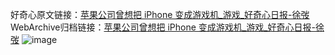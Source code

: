 好奇心原文链接：[苹果公司曾想把 iPhone 变成游戏机_游戏_好奇心日报-徐弢](https://www.qdaily.com/articles/5647.html)
WebArchive归档链接：[苹果公司曾想把 iPhone 变成游戏机_游戏_好奇心日报-徐弢](http://web.archive.org/web/20190623165210/https://www.qdaily.com/articles/5647.html)
![image](http://ww3.sinaimg.cn/large/007d5XDply1g3w8xn0dz6j30u02cjdza)